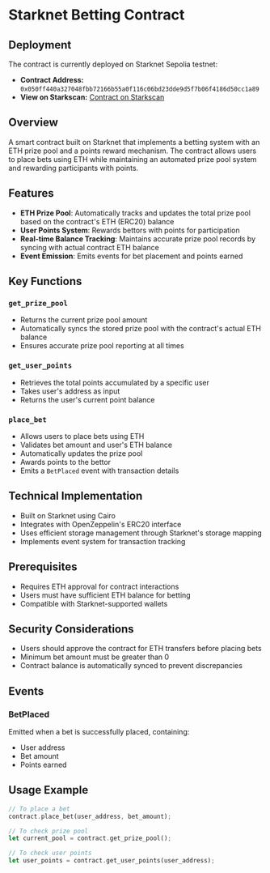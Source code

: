 # Starknet Betting Contract

## Deployment
The contract is currently deployed on Starknet Sepolia testnet:

- **Contract Address:** `0x050ff440a327048fbb72166b55a0f116c06bd23dde9d5f7b06f4186d50cc1a89`
- **View on Starkscan:** [Contract on Starkscan](https://sepolia.starkscan.co/contract/0x050ff440a327048fbb72166b55a0f116c06bd23dde9d5f7b06f4186d50cc1a89)

## Overview
A smart contract built on Starknet that implements a betting system with an ETH prize pool and a points reward mechanism. The contract allows users to place bets using ETH while maintaining an automated prize pool system and rewarding participants with points.

## Features
- **ETH Prize Pool**: Automatically tracks and updates the total prize pool based on the contract's ETH (ERC20) balance
- **User Points System**: Rewards bettors with points for participation
- **Real-time Balance Tracking**: Maintains accurate prize pool records by syncing with actual contract ETH balance
- **Event Emission**: Emits events for bet placement and points earned

## Key Functions

### `get_prize_pool`
- Returns the current prize pool amount
- Automatically syncs the stored prize pool with the contract's actual ETH balance
- Ensures accurate prize pool reporting at all times

### `get_user_points`
- Retrieves the total points accumulated by a specific user
- Takes user's address as input
- Returns the user's current point balance

### `place_bet`
- Allows users to place bets using ETH
- Validates bet amount and user's ETH balance
- Automatically updates the prize pool
- Awards points to the bettor
- Emits a `BetPlaced` event with transaction details

## Technical Implementation
- Built on Starknet using Cairo
- Integrates with OpenZeppelin's ERC20 interface
- Uses efficient storage management through Starknet's storage mapping
- Implements event system for transaction tracking

## Prerequisites
- Requires ETH approval for contract interactions
- Users must have sufficient ETH balance for betting
- Compatible with Starknet-supported wallets

## Security Considerations
- Users should approve the contract for ETH transfers before placing bets
- Minimum bet amount must be greater than 0
- Contract balance is automatically synced to prevent discrepancies

## Events
### BetPlaced
Emitted when a bet is successfully placed, containing:
- User address
- Bet amount
- Points earned

## Usage Example
```rust
// To place a bet
contract.place_bet(user_address, bet_amount);

// To check prize pool
let current_pool = contract.get_prize_pool();

// To check user points
let user_points = contract.get_user_points(user_address);
```

